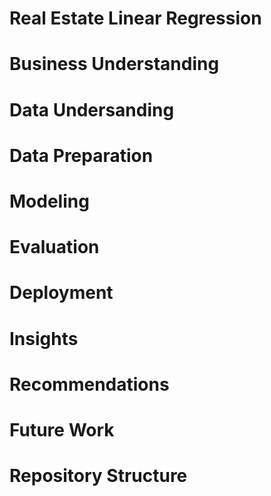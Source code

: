 # Real Estate Linear Regression


# Business Understanding


# Data Undersanding


# Data Preparation


# Modeling


# Evaluation


# Deployment

# Insights

# Recommendations

# Future Work

# Repository Structure
